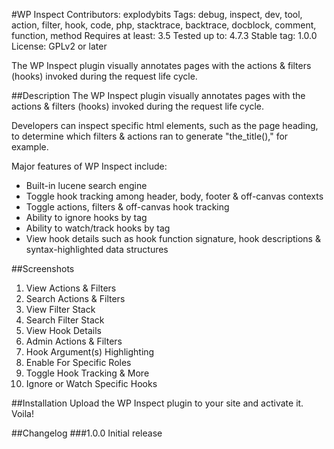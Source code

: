 #WP Inspect
Contributors: explodybits
Tags: debug, inspect, dev, tool, action, filter, hook, code, php, stacktrace, backtrace, docblock, comment, function, method
Requires at least: 3.5
Tested up to: 4.7.3
Stable tag: 1.0.0
License: GPLv2 or later

The WP Inspect plugin visually annotates pages with the actions & filters (hooks) invoked during the request life cycle.

##Description
The WP Inspect plugin visually annotates pages with the actions & filters (hooks) invoked during the request life cycle.

Developers can inspect specific html elements, such as the page heading, to determine which filters & actions ran to generate "the_title()," for example.

Major features of WP Inspect include:

* Built-in lucene search engine
* Toggle hook tracking among header, body, footer & off-canvas contexts
* Toggle actions, filters & off-canvas hook tracking
* Ability to ignore hooks by tag
* Ability to watch/track hooks by tag
* View hook details such as hook function signature, hook descriptions & syntax-highlighted data structures

##Screenshots

1. View Actions & Filters 
2. Search Actions & Filters
3. View Filter Stack
4. Search Filter Stack
5. View Hook Details
6. Admin Actions & Filters
7. Hook Argument(s) Highlighting
8. Enable For Specific Roles
9. Toggle Hook Tracking & More
10. Ignore or Watch Specific Hooks

##Installation
Upload the WP Inspect plugin to your site and activate it. Voila!

##Changelog
###1.0.0
Initial release
